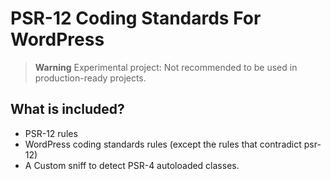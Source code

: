 # PSR-12 Coding Standards For WordPress

> **Warning**
> Experimental project: Not recommended to be used in production-ready projects.

## What is included?

- PSR-12 rules
- WordPress coding standards rules (except the rules that contradict psr-12)
- A Custom sniff to detect PSR-4 autoloaded classes.
